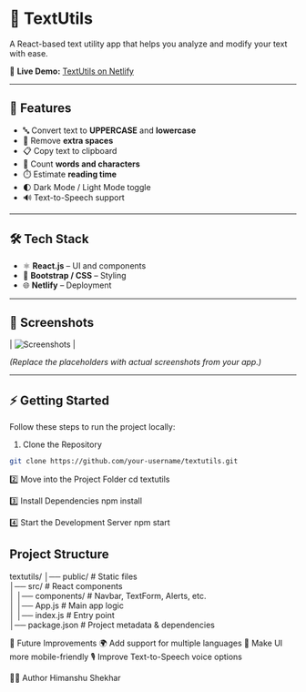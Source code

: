 # 📝 TextUtils  

A React-based text utility app that helps you analyze and modify your text with ease.  

🔗 **Live Demo:** [TextUtils on Netlify](https://textsutils-reactapp.netlify.app/)  

---

## 🚀 Features  

- 🔤 Convert text to **UPPERCASE** and **lowercase**  
- 🧹 Remove **extra spaces**  
- 📋 Copy text to clipboard  
- 🔢 Count **words and characters**  
- ⏱️ Estimate **reading time**  
- 🌓 Dark Mode / Light Mode toggle  
- 🔊 Text-to-Speech support  

---

## 🛠️ Tech Stack  

- ⚛️ **React.js** – UI and components  
- 🎨 **Bootstrap / CSS** – Styling  
- 🌐 **Netlify** – Deployment  

---

## 📸 Screenshots  


| ![Screenshots](https://via.placeholder.com/400x200.png?text=Light+Mode) |

*(Replace the placeholders with actual screenshots from your app.)*  

---

## ⚡ Getting Started  

Follow these steps to run the project locally:  

1. Clone the Repository  
```bash
git clone https://github.com/your-username/textutils.git
```
 
2️⃣ Move into the Project Folder
   cd textutils

3️⃣ Install Dependencies
  npm install


4️⃣ Start the Development Server
  npm start


## Project Structure 
textutils/
│── public/          # Static files  
│── src/             # React components  
│   │── components/  # Navbar, TextForm, Alerts, etc.  
│   │── App.js       # Main app logic  
│   │── index.js     # Entry point  
│── package.json     # Project metadata & dependencies  

📌 Future Improvements
🌍 Add support for multiple languages
📱 Make UI more mobile-friendly
🎙️ Improve Text-to-Speech voice options

👨‍💻 Author
Himanshu Shekhar